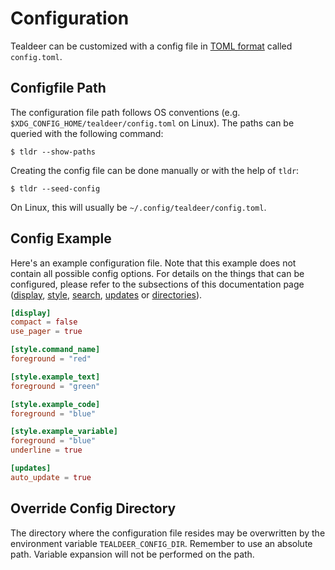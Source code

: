 # Configuration

Tealdeer can be customized with a config file in [TOML
format](https://toml.io/) called `config.toml`.

## Configfile Path

The configuration file path follows OS conventions (e.g.
`$XDG_CONFIG_HOME/tealdeer/config.toml` on Linux). The paths can be queried
with the following command:

    $ tldr --show-paths

Creating the config file can be done manually or with the help of `tldr`:

    $ tldr --seed-config

On Linux, this will usually be `~/.config/tealdeer/config.toml`.

## Config Example

Here's an example configuration file. Note that this example does not contain
all possible config options. For details on the things that can be configured,
please refer to the subsections of this documentation page
([display](config_display.html), [style](config_style.html), [search](config_search.html),
[updates](config_updates.html) or [directories](config_directories.html)).

```toml
[display]
compact = false
use_pager = true

[style.command_name]
foreground = "red"

[style.example_text]
foreground = "green"

[style.example_code]
foreground = "blue"

[style.example_variable]
foreground = "blue"
underline = true

[updates]
auto_update = true
```

## Override Config Directory

The directory where the configuration file resides may be overwritten by the
environment variable `TEALDEER_CONFIG_DIR`. Remember to use an absolute path.
Variable expansion will not be performed on the path.
